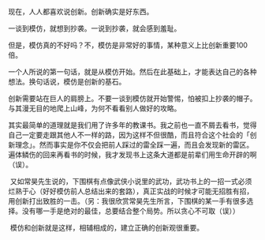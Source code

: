   现在，人人都喜欢说创新。创新确实是好东西。
  
  一谈到模仿，就想到抄袭。一说到抄袭，就会感到羞耻。
  
  但是，模仿真的不好吗？不，模仿是非常好的事情，某种意义上比创新重要100倍。
  
  一个人所说的第一句话，就是从模仿开始。然后在此基础上，才能表达自己的各种想法。换句话说，模仿是创新的基石。
  
  创新需要站在巨人的肩膀上。不要一谈到模仿就开始警惕，怕被扣上抄袭的帽子。与其漫无目的地爬上山峰，为何不看看别人做好的攻略。
  
  其实最简单的道理就是我们用了许多年的教课书。我之前也一直不屑去看书，觉得自己一定要走跟其他人不一样的路，因为这样不但很酷，而且符合这个社会的「创新理念」。然而事实是你不仅会把前人踩过的雷全踩一遍，而且会发现新的雷区。遍体鳞伤的回来再看书的时候，我才发现书上这条大道都是前辈们用生命开辟的啊（误）。
  
  又如常昊先生说的，下围棋有点像武侠小说里的武功，武功书上的一招一式必须烂熟于心（好好模仿前人总结出来的套路），真正实战的时候才可能无招胜有招，用创新打出致胜的一击。（另：我很欣赏常昊先生所言，下围棋的某一手有很多选择。没有哪一手是绝对的最佳，总要结合整个局势。所以贪心不可取（误））
  
  模仿和创新就是这样，相辅相成的，建立正确的创新观很重要。

